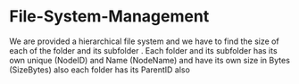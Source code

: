 # File-System-Management
 We are provided a hierarchical file system and we have to find the size of each of the folder and its subfolder . Each folder and its subfolder has its own unique (NodeID) and Name (NodeName) and have its own size in Bytes (SizeBytes) also each folder  has its ParentID also
